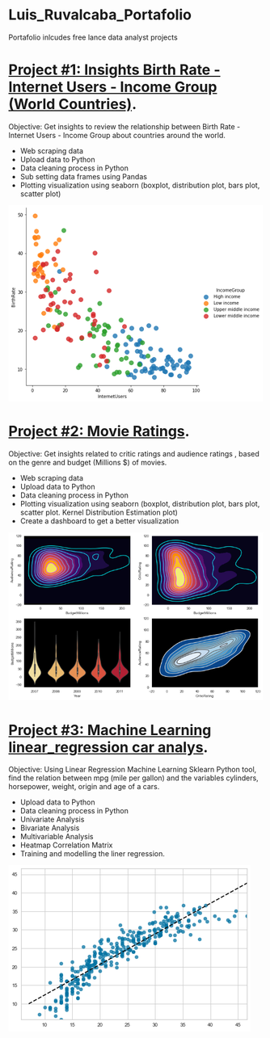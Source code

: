 # Luis_Ruvalcaba_Portafolio
Portafolio inlcudes free lance data analyst projects

# [Project #1: Insights Birth Rate - Internet Users - Income Group (World Countries)](https://github.com/luisalejandroruvalcaba/Python_DataAnalyst_Projects/blob/main/Birth%20Rate%20-%20Internet%20Users%20-%20Income%20Group%20(World%20Countries).ipynb).

Objective: Get insights to review the relationship between Birth Rate - Internet Users - Income Group about countries around the world.
* Web scraping data
* Upload data to Python
* Data cleaning process in Python
* Sub setting data frames using Pandas
* Plotting visualization using seaborn (boxplot, distribution plot, bars plot, scatter plot)

![](https://github.com/luisalejandroruvalcaba/Python_DataAnalyst_Projects/blob/main/World%20countries%20graph.png)

# [Project #2: Movie Ratings](https://github.com/luisalejandroruvalcaba/Python_DataAnalyst_Projects/blob/main/Movie%20Rating%20Analytics.ipynb).

Objective: Get insights related to critic ratings and audience ratings , based on the genre and budget (Millions $) of movies.
* Web scraping data
* Upload data to Python
* Data cleaning process in Python
* Plotting visualization using seaborn (boxplot, distribution plot, bars plot, scatter plot. Kernel Distribution Estimation plot)
* Create a dashboard to get a better visualization

![](https://github.com/luisalejandroruvalcaba/Python_DataAnalyst_Projects/blob/main/Movie%20Rating%20Analytics%20graph.png)

# [Project #3: Machine Learning linear_regression car analys](https://github.com/luisalejandroruvalcaba/Python_DataAnalyst_Projects/blob/main/ML%20linear_regression.ipynb).

Objective: Using Linear Regression Machine Learning Sklearn Python tool, find the relation between mpg (mile per gallon) and the variables cylinders, horsepower, weight, origin and age of a cars.
* Upload data to Python
* Data cleaning process in Python
* Univariate Analysis
* Bivariate Analysis
* Multivariable Analysis
* Heatmap Correlation Matrix
* Training and modelling the liner regression.

![](https://github.com/luisalejandroruvalcaba/Python_DataAnalyst_Projects/blob/main/ML%20linear_regression%20graph.png)
